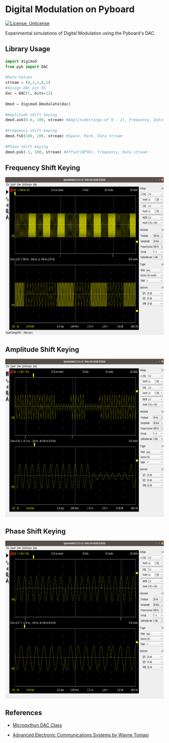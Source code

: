 # Digital Modulation on Pyboard 
[![License: Unlicense](https://img.shields.io/badge/license-Unlicense-blue.svg)](http://unlicense.org/)

Experimental simulations of Digital Modulation using the Pyboard's DAC

## Library Usage
```python
import digimod
from pyb import DAC

#Data Values
stream = (0,1,1,0,1)
#Assign DAC pin X5
dac = DAC(1, bits=12) 

dmod = digimod.Dmodulate(dac)

#Amplitude shift keying
dmod.ask(0.6, 100, stream) #Amplitude(range of 0 - 1), Frequency, Data stream

#Frequency shift keying
dmod.fsk(100, 200, stream) #Space, Mark, Data stream   

#Phase shift keying
dmod.psk(-1, 100, stream) #Offset(BPSK), Frequency, Data stream
```

## Frequency Shift Keying

<p align="center">
  <img width="900" height="500" src="https://github.com/dnzltajo/DM-Lab-Micropython/blob/master/images/Screenshot%20from%202020-05-15%2017-52-03.png">
</p> 

## Amplitude Shift Keying

<p align="center">
  <img width="900" height="500" src="https://github.com/dnzltajo/DM-Lab-Micropython/blob/master/images/Screenshot%20from%202020-05-17%2010-46-21.png">
</p> 

## Phase Shift Keying

<p align="center">
  <img width="900" height="500" src="https://github.com/dnzltajo/DM-Lab-Micropython/blob/master/images/Screenshot%20from%202020-05-17%2010-54-58.png">
</p> 

## References

* [Micropython DAC Class](http://docs.micropython.org/en/v1.9.3/pyboard/library/pyb.DAC.html)

* [Advanced Electronic Communications Systems by Wayne Tomasi](https://gradeup-question-images.grdp.co/liveData/f/2017/12/Advanced_Electronic_Communications_Systems_0130453501.pdf-86.pdf)


